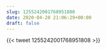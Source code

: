 ```yaml
---
slug: 1255242001768951808
date: 2020-04-28 21:06:29+00:00
draft: false
---
```


{{< tweet 1255242001768951808 >}}
